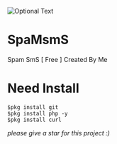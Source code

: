 ![Optional Text](../master/img/pict.jpg)
# SpaMsmS
Spam SmS [ Free ] Created By Me
# Need Install
```
$pkg install git
$pkg install php -y
$pkg install curl
```
*please give a star for this project :)*



